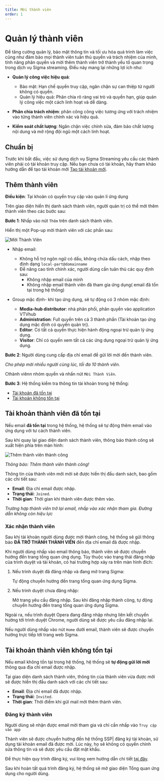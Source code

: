 ```yaml
---
title: Mời thành viên
order: 1
---
```


# Quản lý thành viên

Để tăng cường quản lý, bảo mật thông tin và tối ưu hóa quá trình làm việc cũng như đảm bảo mọi thành viên tuân thủ quyền và trách nhiệm của mình, tính năng phân quyền và mời thêm thành viên trở thành yếu tố quan trọng trong dịch vụ Sigma streaming. Điều này mang lại những lợi ích như:

- **Quản lý công việc hiệu quả**:

    - Bảo mật: Hạn chế quyền truy cập, ngăn chặn sự can thiệp từ người không có quyền.
    - Quản lý hiệu quả: Phân chia rõ ràng vai trò và quyền hạn, giúp quản lý công việc một cách linh hoạt và dễ dàng.
- **Phân chia trách nhiệm**: phân công công việc tương ứng với trách nhiệm vào từng thành viên chính xác và hiệu quả.
- **Kiểm soát chất lượng**: Ngăn chặn việc chỉnh sửa, đảm bảo chất lượng nội dung và mở rộng đội ngũ một cách linh hoạt.

## Chuẩn bị
Trước khi bắt đầu, việc sử dụng dịch vụ Sigma Streaming yêu cầu các thành viên phải có tài khoản truy cập. Nếu bạn chưa có tài khoản, hãy tham khảo hướng dẫn để tạo tài khoản mới [Tạo tài khoản mới](../../02-user-management/a-sign-up.md#đăng-kí-tài-khoản).

## Thêm thành viên

**Điều kiện**: Tại khoản có quyền truy cập vào quản lí ứng dụng

Trên giao diện hiển thị danh sách thành viên, người quản trị có thể mời thêm thành viên theo các bước sau:

**Bước 1**: Nhấp vào nút `Thêm` trên danh sách thành viên.

Hiển thị một Pop-up mời thành viên với các phần sau:

![Mời Thành Viên](/images/streaming-platform/app-management/02-member/pop-up/create.png)

- Nhập email:
    - Không hỗ trợ ngôn ngữ có dấu, không chứa dấu cách, nhập theo định dạng `local-part@domainname`
    - Để nâng cao tính chính xác, người dùng cần tuân thủ các quy định sau:
        - Không nhập email của mình
        - Không nhập email thành viên đã tham gia ứng dụng( email đã tồn tại trong hệ thống)

- Group mặc định- khi tạo ứng dụng, sẽ tự động có 3 nhóm mặc định:
    - **Media-hub distributor**: nhà phân phối, phân quyền vào application VTVhub
    - **Administration**: Full quyền trên cả 3 thành phần (Tài khoản tạo ứng dụng mặc định có quyền quản trị).
    - **Editor**: Có tất cả quyền thực hiện hành động ngoại trừ quản lý ứng dụng.
    - **Visitor**: Chỉ có quyền xem tất cả các ứng dụng ngoại trừ quản lý ứng dụng.

**Bước 2**: 
Người dùng cung cấp địa chỉ email để gửi lời mời đến thành viên.

*Cho phép mời nhiều người cùng lúc, tối đa 10 thành viên.*

Cthành viênn nhóm quyền và nhấn nút `Mời Thành Viên`.

**Bước 3**: 
Hệ thống kiểm tra thông tin tài khoản trong hệ thống:
- [Tài khoản đã tồn tại](a-invite#tài-khoản-đã-tồn-tại)
- [Tài khoản không tồn tại](./a-invite#tài-khoản-thành-viên-không-tồn-tại)

## Tài khoản thành viên đã tồn tại

Nếu email **đã tồn tại** trong hệ thống, hệ thống sẽ tự động thêm email vào ứng dụng với tư cách thành viên.

Sau khi quay lại giao diện danh sách thành viên, thông báo thành công sẽ xuất hiện phía trên màn hình:

![Thêm thành viên thành công](/images/streaming-platform/app-management/02-member/message/create.png)

*Thông báo: Thêm thành viên thành công!*

Thông tin của thành viên mới mời sẽ được hiển thị đầu danh sách, bao gồm các chi tiết sau:

- **Email**: Địa chỉ email được nhập.
- **Trạng thái**: `Joined`.
- **Thời gian**: Thời gian khi thành viên được thêm vào.

*Trường hợp thành viên trở lại email, nhấp vào xác nhận tham gia. Đường dẫn không còn hiệu lực*

### Xác nhận thành viên
Sau khi tài khoản người dùng được mời thành công, hệ thống sẽ gửi thông báo **ĐÃ TRỞ THÀNH THÀNH VIÊN** đến địa chỉ email đã được nhập.

Khi người dùng nhấp vào email thông báo, thành viên sẽ được chuyển hướng đến trang tổng quan ứng dụng. Tùy thuộc vào trạng thái đăng nhập của trình duyệt và tài khoản, có hai trường hợp xảy ra trên màn hình đích:

1. Nếu trình duyệt đã đăng nhập và đang mở trang Sigma:

    Tự động chuyển hướng đến trang tổng quan ứng dụng Sigma.

2. Nếu trình duyệt chưa đăng nhập:

    Mở trang yêu cầu đăng nhập.
    Sau khi đăng nhập thành công, tự động chuyển hướng đến trang tổng quan ứng dụng Sigma.

Ngoài ra, nếu trình duyệt Opera đang đăng nhập nhưng liên kết chuyển hướng tới trình duyệt Chrome, người dùng sẽ được yêu cầu đăng nhập lại.

Nếu người dùng nhấp vào nút `Home` dưới email, thành viên sẽ được chuyển hướng trực tiếp tới trang web Sigma.

## Tài khoản thành viên không tồn tại

Nếu email không tồn tại trong hệ thống, hệ thống sẽ **tự động gửi lời mời** thông qua địa chỉ email được nhập.

Tại giao diện danh sách thành viên, thông tin của thành viên vừa được mời sẽ được hiển thị đầu danh sách với các chi tiết sau:

- **Email**: Địa chỉ email đã được nhập.
- **Trạng thái**: `Invited`.
- **Thời gian**: Thời điểm khi gửi mail mời thêm thành viên.

### Đăng ký thành viên

Người dùng sẽ nhận được email mời tham gia và chỉ cần nhấp vào `Truy cập vào app`

Thành viên sẽ được chuyển hướng đến hệ thống SSP| đăng ký tài khoản, sử dụng tài khoản email đã được mời. Lúc này, họ sẽ không có quyền chỉnh sửa thông tin và sẽ được yêu cầu đặt mật khẩu.

Để thực hiện quy trình đăng ký, vui lòng xem hướng dẫn chi tiết [tại đây](../../02-user-management/a-sign-up.md#đăng-kí-tài-khoản). 

Sau khi hoàn tất quá trình đăng ký, hệ thống sẽ mở giao diện Tổng quan ứng dụng cho người dùng.

